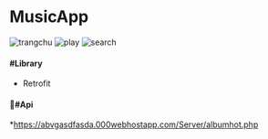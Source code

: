 # MusicApp

![trangchu](https://github.com/TranDat9/MusicApp/assets/92259100/00022dd2-5ce5-4d7c-8464-29fb803281db)
![play](https://github.com/TranDat9/MusicApp/assets/92259100/971c6d4b-4347-4f7f-9bf7-6fdf97caee4d)
![search](https://github.com/TranDat9/MusicApp/assets/92259100/7b9f3c0a-3f3a-4fea-8080-e8f50803b036)
#### #Library
* Retrofit
#### #ِApi
*https://abvgasdfasda.000webhostapp.com/Server/albumhot.php





